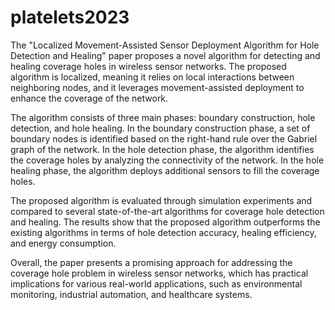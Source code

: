 # platelets2023

The "Localized Movement-Assisted Sensor Deployment Algorithm for Hole Detection and Healing" paper proposes a novel algorithm for detecting and healing coverage holes in wireless sensor networks. The proposed algorithm is localized, meaning it relies on local interactions between neighboring nodes, and it leverages movement-assisted deployment to enhance the coverage of the network.

The algorithm consists of three main phases: boundary construction, hole detection, and hole healing. In the boundary construction phase, a set of boundary nodes is identified based on the right-hand rule over the Gabriel graph of the network. In the hole detection phase, the algorithm identifies the coverage holes by analyzing the connectivity of the network. In the hole healing phase, the algorithm deploys additional sensors to fill the coverage holes.

The proposed algorithm is evaluated through simulation experiments and compared to several state-of-the-art algorithms for coverage hole detection and healing. The results show that the proposed algorithm outperforms the existing algorithms in terms of hole detection accuracy, healing efficiency, and energy consumption.

Overall, the paper presents a promising approach for addressing the coverage hole problem in wireless sensor networks, which has practical implications for various real-world applications, such as environmental monitoring, industrial automation, and healthcare systems.







